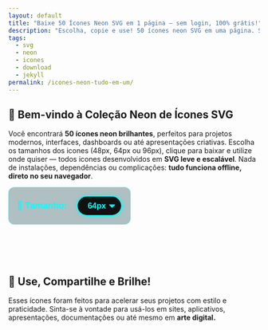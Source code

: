 ```yaml
---
layout: default
title: "Baixe 50 Ícones Neon SVG em 1 página — sem login, 100% grátis!"
description: "Escolha, copie e use! 50 ícones neon SVG em uma página. Sem download, sem instalação — só copiar e colar. Ideal para devs e designers!"
tags:
  - svg
  - neon
  - icones
  - download
  - jekyll
permalink: /icones-neon-tudo-em-um/
---
```


<style>
  .neon-icons-all-in-one {
    max-width: 1600px;
    margin: 0 auto;
    padding: 2rem 1.5rem;
    font-family: 'Segoe UI', sans-serif;
    background: #0a0a0a;
    color: #fff;
  }

  .neon-icons-all-in-one h1 {
    text-align: center;
    color: #0ff;
    text-shadow: 0 0 10px #0ff, 0 0 20px #0ff;
    margin-bottom: 1.5rem;
    font-size: 2.2rem;
    font-weight: 700;
  }

  .size-selector {
    text-align: center;
    margin-bottom: 2.5rem;
    padding: 1rem;
    background: rgba(0, 50, 60, 0.3);
    border-radius: 12px;
    display: inline-block;
    border: 1px solid rgba(0, 255, 255, 0.4);
  }

  .size-selector label {
    color: #0ff;
    margin-right: 1rem;
    font-weight: 600;
    font-size: 1.1rem;
  }

  .size-selector select {
    padding: 10px 20px;
    border-radius: 50px;
    border: 2px solid #0ff;
    background: #111;
    color: #0ff;
    font-size: 1rem;
    font-weight: 600;
    box-shadow: 0 0 8px rgba(0, 255, 255, 0.5);
    cursor: pointer;
    appearance: none;
    -webkit-appearance: none;
    background-image: url("data:image/svg+xml;charset=US-ASCII,%3Csvg%20xmlns%3D%22http%3A%2F%2Fwww.w3.org%2F2000%2Fsvg%22%20width%3D%22292.4%22%20height%3D%22292.4%22%3E%3Cpath%20fill%3D%22%230ff%22%20d%3D%22M287%2069.4a17.6%2017.6%200%200%200-13-5.4H18.4c-5%200-9.3%201.8-12.9%205.4A17.6%2017.6%200%200%200%200%2082.2c0%205%201.8%209.3%205.4%2012.9l128%20127.9c3.6%203.6%207.8%205.4%2012.8%205.4s9.2-1.8%2012.8-5.4L287%2095c3.5-3.5%205.4-7.8%205.4-12.8%200-5-1.9-9.2-5.5-12.8z%22%2F%3E%3C%2Fsvg%3E");
    background-repeat: no-repeat;
    background-position: right 12px center;
    background-size: 12px;
    padding-right: 30px;
  }

  .icons-container {
    display: grid;
    grid-template-columns: repeat(auto-fill, minmax(180px, 1fr));
    gap: 1.8rem;
    padding: 1rem 0;
  }

  .icon-card {
    background: rgba(0, 30, 40, 0.7);
    border-radius: 16px;
    padding: 1.4rem 1rem;
    text-align: center;
    transition: all 0.25s ease;
    border: 1px solid rgba(0, 255, 255, 0.2);
    display: flex;
    flex-direction: column;
    align-items: center;
    justify-content: space-between;
    height: 220px;
    box-sizing: border-box;
  }

  .icon-card:hover {
    transform: translateY(-6px);
    box-shadow: 0 12px 30px rgba(0, 255, 255, 0.25);
    border-color: rgba(0, 255, 255, 0.6);
    background: rgba(0, 40, 50, 0.8);
  }

  .icon-preview {
    width: 64px;
    height: 64px;
    margin: 0 auto 1rem;
    display: flex;
    align-items: center;
    justify-content: center;
    font-size: 32px;
    background: rgba(0, 0, 0, 0.3);
    border-radius: 50%;
    box-shadow: inset 0 0 12px rgba(0, 255, 255, 0.4);
    transition: all 0.2s ease;
  }

  .icon-card h3 {
    margin: 0;
    font-size: 1.05rem;
    font-weight: 600;
    color: #fff;
    line-height: 1.3;
    min-height: 2.6em;
    display: -webkit-box;
    -webkit-line-clamp: 2;
    -webkit-box-orient: vertical;
    overflow: hidden;
    text-overflow: ellipsis;
  }

  .categoria {
    font-size: 0.8rem;
    color: #0ff;
    margin: 0.5rem 0;
    text-transform: uppercase;
    letter-spacing: 0.8px;
    font-weight: 600;
    opacity: 0.9;
  }

  .btn-download {
    width: 100%;
    padding: 10px;
    border: none;
    border-radius: 8px;
    background: #111;
    color: #0ff;
    font-weight: 600;
    cursor: pointer;
    transition: all 0.3s ease;
    box-shadow: 0 0 6px rgba(0, 255, 255, 0.6);
    margin-top: auto;
  }

  .btn-download:hover {
    background: #0ff;
    color: #000;
    box-shadow: 0 0 12px #0ff, 0 0 24px rgba(0, 255, 255, 0.5);
    transform: scale(1.02);
  }

  @media (max-width: 1200px) {
    .icons-container { grid-template-columns: repeat(auto-fill, minmax(170px, 1fr)); }
  }
  @media (max-width: 992px) {
    .icons-container { grid-template-columns: repeat(auto-fill, minmax(160px, 1fr)); }
  }
  @media (max-width: 768px) {
    .icons-container { grid-template-columns: repeat(auto-fill, minmax(150px, 1fr)); gap: 1.2rem; }
    .icon-card { height: 210px; padding: 1.2rem 0.8rem; }
  }
  @media (max-width: 576px) {
    .icons-container { grid-template-columns: repeat(2, 1fr); gap: 1rem; }
    .icon-card { height: 190px; padding: 1rem; }
  }
  @media (max-width: 380px) {
    .icons-container { grid-template-columns: 1fr; }
    .icon-card { height: 200px; }
  }
</style>




<section class="post-content">
           
      


<!-- ✅ INTRODUÇÃO -->
  <div class="intro-section">
    <h2>🌟 Bem-vindo à Coleção Neon de Ícones SVG</h2>
    <p>
      Você encontrará <strong>50 ícones neon brilhantes</strong>, perfeitos para projetos modernos, interfaces, dashboards ou até apresentações criativas.
      Escolha os tamanhos dos icones  (48px, 64px ou 96px), clique para baixar e utilize onde quiser — todos icones desenvolvidos em <strong>SVG leve e escalável</strong>.
      Nada de instalações, dependências ou complicações: <strong>tudo funciona offline, direto no seu navegador</strong>.
    </p>
  </div>



  <div class="size-selector">
    <label>📏 Tamanho:</label>
    <select id="iconSize">
      <option value="48">48px</option>
      <option value="64" selected>64px</option>
      <option value="96">96px</option>
    </select>
  </div>

  <div class="icons-container" id="iconsContainer">
    <!-- Os cards serão inseridos aqui via JS -->
  </div>



<div>
    <h2>🎉 Use, Compartilhe e Brilhe!</h2>
    <p>
      Esses ícones foram feitos para acelerar seus projetos com estilo e praticidade. Sinta-se à vontade para usá-los em sites, aplicativos, apresentações, documentações ou até mesmo em <strong> arte digital.</strong> 
    </p>
  </div>



<script>
  // ✅ DADOS DOS 50 ÍCONES — TUDO INLINE
  const icones = [
    { nome: "linux-penguin", emoji: "🐧", categoria: "linux" },
    { nome: "terminal", emoji: "💻", categoria: "linux" },
    { nome: "bash", emoji: "🐚", categoria: "linux" },
    { nome: "kernel", emoji: "⚙️", categoria: "linux" },
    { nome: "tux", emoji: "🕹️", categoria: "linux" },
    { nome: "root", emoji: "🔐", categoria: "linux" },
    { nome: "cli", emoji: "⌨️", categoria: "linux" },
    { nome: "distro", emoji: "📊", categoria: "linux" },
    { nome: "docker", emoji: "🐳", categoria: "devops" },
    { nome: "kubernetes", emoji: "☸️", categoria: "devops" },
    { nome: "ansible", emoji: "🤖", categoria: "devops" },
    { nome: "terraform", emoji: "🏗️", categoria: "devops" },
    { nome: "jenkins", emoji: "🧰", categoria: "devops" },
    { nome: "gitlab", emoji: "🦊", categoria: "devops" },
    { nome: "ci-cd", emoji: "🔄", categoria: "devops" },
    { nome: "vault", emoji: "🗄️", categoria: "devops" },
    { nome: "cloud", emoji: "☁️", categoria: "cloud" },
    { nome: "aws", emoji: "🅰️", categoria: "cloud" },
    { nome: "azure", emoji: "🪟", categoria: "cloud" },
    { nome: "gcp", emoji: "🔍", categoria: "cloud" },
    { nome: "database", emoji: "💾", categoria: "cloud" },
    { nome: "server", emoji: "🖥️", categoria: "cloud" },
    { nome: "cluster", emoji: "🔢", categoria: "cloud" },
    { nome: "region", emoji: "🌍", categoria: "cloud" },
    { nome: "javascript", emoji: "🟨", categoria: "code" },
    { nome: "python", emoji: "🐍", categoria: "code" },
    { nome: "brackets", emoji: "()", categoria: "code" },
    { nome: "function", emoji: "ƒ", categoria: "code" },
    { nome: "class", emoji: "CppClass", categoria: "code" },
    { nome: "variable", emoji: "var", categoria: "code" },
    { nome: "debug", emoji: "🐞", categoria: "code" },
    { nome: "deploy", emoji: "🚀", categoria: "code" },
    { nome: "settings", emoji: "⚙️", categoria: "tools" },
    { nome: "wrench", emoji: "🔧", categoria: "tools" },
    { nome: "hammer", emoji: "🔨", categoria: "tools" },
    { nome: "clipboard", emoji: "📋", categoria: "tools" },
    { nome: "sync", emoji: "🔃", categoria: "tools" },
    { nome: "reload", emoji: "🔄", categoria: "tools" },
    { nome: "config", emoji: "📝", categoria: "tools" },
    { nome: "wifi", emoji: "📶", categoria: "network" },
    { nome: "router", emoji: "🛜", categoria: "network" },
    { nome: "firewall", emoji: "🧱", categoria: "network" },
    { nome: "dns", emoji: "🔤", categoria: "network" },
    { nome: "bandwidth", emoji: "📈", categoria: "network" },
    { nome: "lock", emoji: "🔒", categoria: "security" },
    { nome: "key", emoji: "🔑", categoria: "security" },
    { nome: "shield", emoji: "🛡️", categoria: "security" },
    { nome: "hack", emoji: "👾", categoria: "security" },
    { nome: "virus", emoji: "🦠", categoria: "security" },
    { nome: "antivirus", emoji: "💉", categoria: "security" }
  ];

  function generateSVG(emoji, size) {
    const color = '#00ffff';
    return `<svg width="${size}" height="${size}" viewBox="0 0 100 100" xmlns="http://www.w3.org/2000/svg">
  <text x="50" y="55" text-anchor="middle" fill="${color}" font-size="${size / 2}" font-family="Arial, sans-serif" style="filter: drop-shadow(0 0 6px ${color});">${emoji}</text>
</svg>`;
  }

  function downloadSVG(emoji, nome, size) {
    const svgContent = generateSVG(emoji, size);
    const blob = new Blob([svgContent], { type: 'image/svg+xml;charset=utf-8' });
    const url = URL.createObjectURL(blob);
    const a = document.createElement('a');
    a.href = url;
    a.download = `${nome}-${size}px.svg`;
    document.body.appendChild(a);
    a.click();
    document.body.removeChild(a);
    URL.revokeObjectURL(url);
  }

  function renderIcons() {
    const container = document.getElementById('iconsContainer');
    container.innerHTML = '';
    icones.forEach(icone => {
      const card = document.createElement('div');
      card.className = 'icon-card';
      card.innerHTML = `
        <div class="icon-preview" style="font-size: 32px;">${icone.emoji}</div>
        <h3>${icone.nome.replace(/-/g, ' ').replace(/\b\w/g, l => l.toUpperCase())}</h3>
        <p class="categoria">${icone.categoria}</p>
        <button class="btn-download" onclick="downloadSVG('${icone.emoji}', '${icone.nome}', document.getElementById('iconSize').value)">💾 Baixar SVG</button>
      `;
      container.appendChild(card);
    });
  }

  function updatePreviews() {
    const size = document.getElementById('iconSize').value;
    const previews = document.querySelectorAll('.icon-preview');
    previews.forEach(preview => {
      preview.style.fontSize = `${size / 2}px`;
      preview.style.width = `${size}px`;
      preview.style.height = `${size}px`;
    });
  }

  document.getElementById('iconSize').addEventListener('change', updatePreviews);

  // Render inicial
  renderIcons();
</script>

